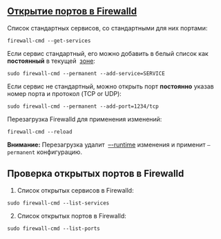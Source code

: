 ## [Открытие портов в Firewalld](https://www.inmotionhosting.com/support/security/how-to-open-a-port-in-firewalld/)

Список стандартных сервисов, со стандартными для них портами:
```shell
firewall-cmd --get-services
```

Если сервис стандартный, его можно добавить в белый список как **постоянный** в текущей  [зоне](https://www.inmotionhosting.com/support/security/how-to-configure-firewalld-basic-commands/#zones):
```shell
sudo firewall-cmd --permanent --add-service=SERVICE
```

Если сервис не стандартный, можно открыть порт **постоянно** указав номер порта и протокол (TCP or UDP):

```shell
sudo firewall-cmd --permanent --add-port=1234/tcp
```

Перезагрузка Firewalld для применения изменений:
```shell
firewall-cmd --reload
```
**Внимание:** Перезагрузка удалит  [–-runtime](https://www.inmotionhosting.com/support/website/security/how-to-configure-firewalld-basic-commands/#runtime) изменения и применит `–permanent` конфигурацию.
## Проверка открытых портов в Firewalld

1. Список открытых сервисов в Firewalld:
```shell
sudo firewall-cmd --list-services
```

2. Список открытых портов в Firewalld:
```shell
sudo firewall-cmd --list-ports
```

